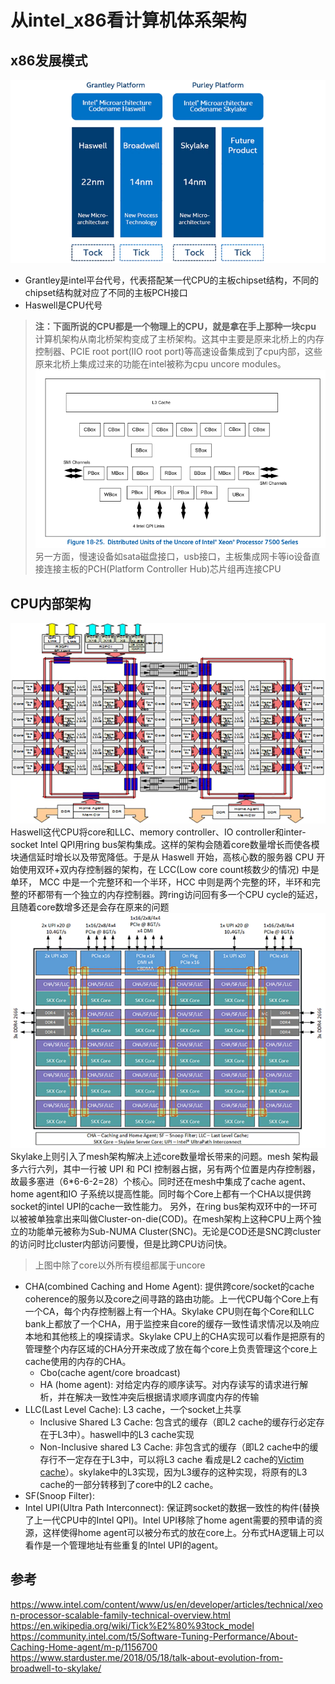 # 从intel_x86看计算机体系架构

## x86发展模式
![intel Tock-Tick 发展模式](pics/intel_tock-tick_mode.webp)
- Grantley是intel平台代号，代表搭配某一代CPU的主板chipset结构，不同的chipset结构就对应了不同的主板PCH接口
- Haswell是CPU代号
> **注：下面所说的CPU都是一个物理上的CPU，就是拿在手上那种一块cpu**
> 计算机架构从南北桥架构变成了主桥架构。这其中主要是原来北桥上的内存控制器、PCIE root port(IIO root port)等高速设备集成到了cpu内部，这些原来北桥上集成过来的功能在intel被称为cpu uncore modules。
> ![intel uncore 模块](pics/intel_uncore_module.png)
> 另一方面，慢速设备如sata磁盘接口，usb接口，主板集成网卡等io设备直接连接主板的PCH(Platform Controller Hub)芯片组再连接CPU

## CPU内部架构
![intel Haswell CPU内部架构](pics/cpu_ring_architecture.webp)
  Haswell这代CPU将core和LLC、memory controller、IO controller和inter-socket Intel QPI用ring bus架构集成。这样的架构会随着core数量增长而使各模块通信延时增长以及带宽降低。于是从 Haswell 开始，高核心数的服务器 CPU 开始使用双环+双内存控制器的架构，在 LCC(Low core count核数少的情况) 中是单环， MCC 中是一个完整环和一个半环，HCC 中则是两个完整的环，半环和完整的环都带有一个独立的内存控制器。跨ring访问回有多一个CPU cycle的延迟，且随着core数增多还是会存在原来的问题
![intel Xeon CPU内部架构](pics/cpu_mesh_architecture.webp)
  Skylake上则引入了mesh架构解决上述core数量增长带来的问题。mesh 架构最多六行六列，其中一行被 UPI 和 PCI 控制器占据，另有两个位置是内存控制器，故最多塞进（6*6-6-2=28）个核心。同时还在mesh中集成了cache agent、home agent和IO 子系统以提高性能。同时每个Core上都有一个CHA以提供跨socket的intel UPI的cache一致性能力。
  另外，在ring bus架构双环中的一环可以被被单独拿出来叫做Cluster-on-die(COD)。在mesh架构上这种CPU上两个独立的功能单元被称为Sub-NUMA Cluster(SNC)。无论是COD还是SNC跨cluster的访问时比cluster内部访问要慢，但是比跨CPU访问快。
> 上图中除了core以外所有模组都属于uncore  
- CHA(combined Caching and Home Agent): 提供跨core/socket的cache coherence的服务以及core之间寻路的路由功能。上一代CPU每个Core上有一个CA，每个内存控制器上有一个HA。Skylake CPU则在每个Core和LLC bank上都放了一个CHA，用于监控来自core的缓存一致性请求情况以及响应本地和其他核上的嗅探请求。Skylake CPU上的CHA实现可以看作是把原有的管理整个内存区域的CHA分开来改成了放在每个core上负责管理这个core上cache使用的内存的CHA。
  - Cbo(cache agent/core broadcast)
  - HA (home agent): 对给定内存的顺序读写。对内存读写的请求进行解析，并在解决一致性冲突后根据请求顺序调度内存的传输
- LLC(Last Level Cache): L3 cache，一个socket上共享
  - Inclusive Shared L3 Cache: 包含式的缓存（即L2 cache的缓存行必定存在于L3中）。haswell中的L3 cache实现
  - Non-Inclusive shared L3 Cache: 非包含式的缓存（即L2 cache中的缓存行不一定存在于L3中，可以将L3 cache 看成是L2 cache的[Victim cache](https://en.wikipedia.org/wiki/Victim_cache)）。skylake中的L3实现，因为L3缓存的这种实现，将原有的L3 cache的一部分转移到了core中的L2 cache。
- SF(Snoop Filter): 
- Intel UPI(Ultra Path Interconnect): 保证跨socket的数据一致性的构件(替换了上一代CPU中的Intel QPI)。Intel UPI移除了home agent需要的预申请的资源，这样使得home agent可以被分布式的放在core上。分布式HA逻辑上可以看作是一个管理地址有些重复的Intel UPI的agent。
## 参考
https://www.intel.com/content/www/us/en/developer/articles/technical/xeon-processor-scalable-family-technical-overview.html
https://en.wikipedia.org/wiki/Tick%E2%80%93tock_model
https://community.intel.com/t5/Software-Tuning-Performance/About-Caching-Home-agent/m-p/1156700
https://www.starduster.me/2018/05/18/talk-about-evolution-from-broadwell-to-skylake/
